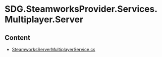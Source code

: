 # SDG.SteamworksProvider.Services.Multiplayer.Server
## Content
- [SteamworksServerMultiplayerService.cs](SteamworksServerMultiplayerService.cs)
